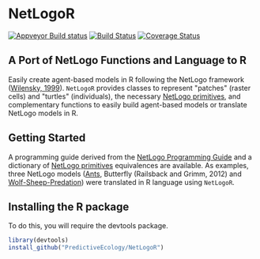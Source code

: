 # NetLogoR

[![Appveyor Build status](https://ci.appveyor.com/api/projects/status/k65nup6cuqr5p2hy/branch/master?svg=true)](https://ci.appveyor.com/project/achubaty/netlogor/branch/master)
[![Build Status](https://travis-ci.org/PredictiveEcology/NetLogoR.svg?branch=master)](https://travis-ci.org/PredictiveEcology/NetLogoR)
[![Coverage Status](https://coveralls.io/repos/PredictiveEcology/NetLogoR/badge.svg?branch=master)](https://coveralls.io/r/PredictiveEcology/NetLogoR?branch=master)

## A Port of NetLogo Functions and Language to R

Easily create agent-based models in R following the NetLogo framework ([Wilensky, 1999](http://ccl.northwestern.edu/netlogo/)).
`NetLogoR` provides classes to represent "patches" (raster cells) and "turtles" (individuals), the necessary [NetLogo primitives](https://ccl.northwestern.edu/netlogo/docs/dictionary.html), and complementary functions to easily build agent-based models or translate NetLogo models in R.


## Getting Started

A programming guide derived from the [NetLogo Programming Guide](https://ccl.northwestern.edu/netlogo/docs/programming.html) and a dictionary of [NetLogo primitives](https://ccl.northwestern.edu/netlogo/docs/dictionary.html) equivalences are available.
As examples, three NetLogo models ([Ants](http://ccl.northwestern.edu/netlogo/models/Ants), Butterfly (Railsback and Grimm, 2012) and [Wolf-Sheep-Predation](http://ccl.northwestern.edu/netlogo/models/WolfSheepPredation)) were translated in R language using `NetLogoR`.

## Installing the R package

To do this, you will require the devtools package.

```r
library(devtools)
install_github("PredictiveEcology/NetLogoR")
```
